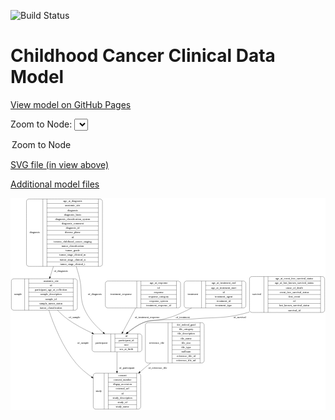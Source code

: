 <link rel='stylesheet' href="assets/style.css">
<link rel='stylesheet' href="https://unpkg.com/leaflet@1.5.1/dist/leaflet.css" integrity="sha512-xwE/Az9zrjBIphAcBb3F6JVqxf46+CDLwfLMHloNu6KEQCAWi6HcDUbeOfBIptF7tcCzusKFjFw2yuvEpDL9wQ==" crossorigin="">
<script type="text/javascript" src="https://code.jquery.com/jquery-3.2.1.min.js"></script>
<script type="text/javascript"  src="https://unpkg.com/leaflet@1.5.1/dist/leaflet.js"></script>
<script type="text/javascript" src="assets/actions.js"></script>

![Build Status](https://github.com/CBIIT/c3d-model/actions/workflows/model-test-and-deploy.yml/badge.svg)

# Childhood Cancer Clinical Data Model

[View model on GitHub Pages](https://cbiit.github.io/c3d-model/)


Zoom to Node: <select id="node_select">
  <option value="">Zoom to Node</option>
</select>
<div id="model"></div>

<p>
<a href="./model-desc/c3d-model.svg">SVG file (in view above)</a>
<p>
<a href="./model-desc">Additional model files</a>
<div id='graph' style='display:off;'>
<svg width="1613pt" height="1085pt"
 viewBox="0.00 0.00 1612.50 1085.00" xmlns="http://www.w3.org/2000/svg" xmlns:xlink="http://www.w3.org/1999/xlink">
<g id="graph0" class="graph" transform="scale(1 1) rotate(0) translate(4 1081)">
<title>Perl</title>
<polygon fill="#ffffff" stroke="transparent" points="-4,4 -4,-1081 1608.5,-1081 1608.5,4 -4,4"/>
<!-- diagnosis -->
<g id="node1" class="node">
<title>diagnosis</title>
<path fill="none" stroke="#000000" d="M89.5,-731.5C89.5,-731.5 454.5,-731.5 454.5,-731.5 460.5,-731.5 466.5,-737.5 466.5,-743.5 466.5,-743.5 466.5,-1064.5 466.5,-1064.5 466.5,-1070.5 460.5,-1076.5 454.5,-1076.5 454.5,-1076.5 89.5,-1076.5 89.5,-1076.5 83.5,-1076.5 77.5,-1070.5 77.5,-1064.5 77.5,-1064.5 77.5,-743.5 77.5,-743.5 77.5,-737.5 83.5,-731.5 89.5,-731.5"/>
<text text-anchor="middle" x="119.5" y="-900.3" font-family="Times,serif" font-size="14.00" fill="#000000">diagnosis</text>
<polyline fill="none" stroke="#000000" points="161.5,-731.5 161.5,-1076.5 "/>
<text text-anchor="middle" x="172" y="-900.3" font-family="Times,serif" font-size="14.00" fill="#000000"> </text>
<polyline fill="none" stroke="#000000" points="182.5,-731.5 182.5,-1076.5 "/>
<text text-anchor="middle" x="314" y="-1061.3" font-family="Times,serif" font-size="14.00" fill="#000000">age_at_diagnosis</text>
<polyline fill="none" stroke="#000000" points="182.5,-1053.5 445.5,-1053.5 "/>
<text text-anchor="middle" x="314" y="-1038.3" font-family="Times,serif" font-size="14.00" fill="#000000">anatomic_site</text>
<polyline fill="none" stroke="#000000" points="182.5,-1030.5 445.5,-1030.5 "/>
<text text-anchor="middle" x="314" y="-1015.3" font-family="Times,serif" font-size="14.00" fill="#000000">diagnosis</text>
<polyline fill="none" stroke="#000000" points="182.5,-1007.5 445.5,-1007.5 "/>
<text text-anchor="middle" x="314" y="-992.3" font-family="Times,serif" font-size="14.00" fill="#000000">diagnosis_basis</text>
<polyline fill="none" stroke="#000000" points="182.5,-984.5 445.5,-984.5 "/>
<text text-anchor="middle" x="314" y="-969.3" font-family="Times,serif" font-size="14.00" fill="#000000">diagnosis_classification_system</text>
<polyline fill="none" stroke="#000000" points="182.5,-961.5 445.5,-961.5 "/>
<text text-anchor="middle" x="314" y="-946.3" font-family="Times,serif" font-size="14.00" fill="#000000">diagnosis_comment</text>
<polyline fill="none" stroke="#000000" points="182.5,-938.5 445.5,-938.5 "/>
<text text-anchor="middle" x="314" y="-923.3" font-family="Times,serif" font-size="14.00" fill="#000000">diagnosis_id</text>
<polyline fill="none" stroke="#000000" points="182.5,-915.5 445.5,-915.5 "/>
<text text-anchor="middle" x="314" y="-900.3" font-family="Times,serif" font-size="14.00" fill="#000000">disease_phase</text>
<polyline fill="none" stroke="#000000" points="182.5,-892.5 445.5,-892.5 "/>
<text text-anchor="middle" x="314" y="-877.3" font-family="Times,serif" font-size="14.00" fill="#000000">id</text>
<polyline fill="none" stroke="#000000" points="182.5,-869.5 445.5,-869.5 "/>
<text text-anchor="middle" x="314" y="-854.3" font-family="Times,serif" font-size="14.00" fill="#000000">toronto_childhood_cancer_staging</text>
<polyline fill="none" stroke="#000000" points="182.5,-846.5 445.5,-846.5 "/>
<text text-anchor="middle" x="314" y="-831.3" font-family="Times,serif" font-size="14.00" fill="#000000">tumor_classification</text>
<polyline fill="none" stroke="#000000" points="182.5,-823.5 445.5,-823.5 "/>
<text text-anchor="middle" x="314" y="-808.3" font-family="Times,serif" font-size="14.00" fill="#000000">tumor_grade</text>
<polyline fill="none" stroke="#000000" points="182.5,-800.5 445.5,-800.5 "/>
<text text-anchor="middle" x="314" y="-785.3" font-family="Times,serif" font-size="14.00" fill="#000000">tumor_stage_clinical_m</text>
<polyline fill="none" stroke="#000000" points="182.5,-777.5 445.5,-777.5 "/>
<text text-anchor="middle" x="314" y="-762.3" font-family="Times,serif" font-size="14.00" fill="#000000">tumor_stage_clinical_n</text>
<polyline fill="none" stroke="#000000" points="182.5,-754.5 445.5,-754.5 "/>
<text text-anchor="middle" x="314" y="-739.3" font-family="Times,serif" font-size="14.00" fill="#000000">tumor_stage_clinical_t</text>
<polyline fill="none" stroke="#000000" points="445.5,-731.5 445.5,-1076.5 "/>
<text text-anchor="middle" x="456" y="-900.3" font-family="Times,serif" font-size="14.00" fill="#000000"> </text>
</g>
<!-- sample -->
<g id="node5" class="node">
<title>sample</title>
<path fill="none" stroke="#000000" d="M12,-507C12,-507 326,-507 326,-507 332,-507 338,-513 338,-519 338,-519 338,-656 338,-656 338,-662 332,-668 326,-668 326,-668 12,-668 12,-668 6,-668 0,-662 0,-656 0,-656 0,-519 0,-519 0,-513 6,-507 12,-507"/>
<text text-anchor="middle" x="34" y="-583.8" font-family="Times,serif" font-size="14.00" fill="#000000">sample</text>
<polyline fill="none" stroke="#000000" points="68,-507 68,-668 "/>
<text text-anchor="middle" x="78.5" y="-583.8" font-family="Times,serif" font-size="14.00" fill="#000000"> </text>
<polyline fill="none" stroke="#000000" points="89,-507 89,-668 "/>
<text text-anchor="middle" x="203" y="-652.8" font-family="Times,serif" font-size="14.00" fill="#000000">anatomic_site</text>
<polyline fill="none" stroke="#000000" points="89,-645 317,-645 "/>
<text text-anchor="middle" x="203" y="-629.8" font-family="Times,serif" font-size="14.00" fill="#000000">id</text>
<polyline fill="none" stroke="#000000" points="89,-622 317,-622 "/>
<text text-anchor="middle" x="203" y="-606.8" font-family="Times,serif" font-size="14.00" fill="#000000">participant_age_at_collection</text>
<polyline fill="none" stroke="#000000" points="89,-599 317,-599 "/>
<text text-anchor="middle" x="203" y="-583.8" font-family="Times,serif" font-size="14.00" fill="#000000">sample_description</text>
<polyline fill="none" stroke="#000000" points="89,-576 317,-576 "/>
<text text-anchor="middle" x="203" y="-560.8" font-family="Times,serif" font-size="14.00" fill="#000000">sample_id</text>
<polyline fill="none" stroke="#000000" points="89,-553 317,-553 "/>
<text text-anchor="middle" x="203" y="-537.8" font-family="Times,serif" font-size="14.00" fill="#000000">sample_tumor_status</text>
<polyline fill="none" stroke="#000000" points="89,-530 317,-530 "/>
<text text-anchor="middle" x="203" y="-514.8" font-family="Times,serif" font-size="14.00" fill="#000000">tumor_classification</text>
<polyline fill="none" stroke="#000000" points="317,-507 317,-668 "/>
<text text-anchor="middle" x="327.5" y="-583.8" font-family="Times,serif" font-size="14.00" fill="#000000"> </text>
</g>
<!-- diagnosis&#45;&gt;sample -->
<g id="edge5" class="edge">
<title>diagnosis&#45;&gt;sample</title>
<path fill="none" stroke="#000000" d="M215.8285,-731.3952C209.847,-713.0154 203.9504,-694.896 198.4647,-678.0397"/>
<polygon fill="#000000" stroke="#000000" points="201.7077,-676.6945 195.2849,-668.2685 195.0513,-678.8608 201.7077,-676.6945"/>
<text text-anchor="middle" x="253.5" y="-701.8" font-family="Times,serif" font-size="14.00" fill="#000000">of_diagnosis</text>
</g>
<!-- participant -->
<g id="node7" class="node">
<title>participant</title>
<path fill="none" stroke="#000000" d="M425.5,-294C425.5,-294 656.5,-294 656.5,-294 662.5,-294 668.5,-300 668.5,-306 668.5,-306 668.5,-374 668.5,-374 668.5,-380 662.5,-386 656.5,-386 656.5,-386 425.5,-386 425.5,-386 419.5,-386 413.5,-380 413.5,-374 413.5,-374 413.5,-306 413.5,-306 413.5,-300 419.5,-294 425.5,-294"/>
<text text-anchor="middle" x="461.5" y="-336.3" font-family="Times,serif" font-size="14.00" fill="#000000">participant</text>
<polyline fill="none" stroke="#000000" points="509.5,-294 509.5,-386 "/>
<text text-anchor="middle" x="520" y="-336.3" font-family="Times,serif" font-size="14.00" fill="#000000"> </text>
<polyline fill="none" stroke="#000000" points="530.5,-294 530.5,-386 "/>
<text text-anchor="middle" x="589" y="-370.8" font-family="Times,serif" font-size="14.00" fill="#000000">id</text>
<polyline fill="none" stroke="#000000" points="530.5,-363 647.5,-363 "/>
<text text-anchor="middle" x="589" y="-347.8" font-family="Times,serif" font-size="14.00" fill="#000000">participant_id</text>
<polyline fill="none" stroke="#000000" points="530.5,-340 647.5,-340 "/>
<text text-anchor="middle" x="589" y="-324.8" font-family="Times,serif" font-size="14.00" fill="#000000">race</text>
<polyline fill="none" stroke="#000000" points="530.5,-317 647.5,-317 "/>
<text text-anchor="middle" x="589" y="-301.8" font-family="Times,serif" font-size="14.00" fill="#000000">sex_at_birth</text>
<polyline fill="none" stroke="#000000" points="647.5,-294 647.5,-386 "/>
<text text-anchor="middle" x="658" y="-336.3" font-family="Times,serif" font-size="14.00" fill="#000000"> </text>
</g>
<!-- diagnosis&#45;&gt;participant -->
<g id="edge6" class="edge">
<title>diagnosis&#45;&gt;participant</title>
<path fill="none" stroke="#000000" d="M332.312,-731.3331C337.5846,-714.0811 342.5851,-696.7552 347,-680 368.3432,-599.0002 343.3134,-568.7663 383,-495 404.2312,-455.5373 438.9063,-419.8634 470.3712,-392.7155"/>
<polygon fill="#000000" stroke="#000000" points="472.9275,-395.1368 478.2914,-386.0001 468.4005,-389.7976 472.9275,-395.1368"/>
<text text-anchor="middle" x="427.5" y="-583.8" font-family="Times,serif" font-size="14.00" fill="#000000">of_diagnosis</text>
</g>
<!-- study -->
<g id="node2" class="node">
<title>study</title>
<path fill="none" stroke="#000000" d="M431.5,-.5C431.5,-.5 650.5,-.5 650.5,-.5 656.5,-.5 662.5,-6.5 662.5,-12.5 662.5,-12.5 662.5,-172.5 662.5,-172.5 662.5,-178.5 656.5,-184.5 650.5,-184.5 650.5,-184.5 431.5,-184.5 431.5,-184.5 425.5,-184.5 419.5,-178.5 419.5,-172.5 419.5,-172.5 419.5,-12.5 419.5,-12.5 419.5,-6.5 425.5,-.5 431.5,-.5"/>
<text text-anchor="middle" x="447.5" y="-88.8" font-family="Times,serif" font-size="14.00" fill="#000000">study</text>
<polyline fill="none" stroke="#000000" points="475.5,-.5 475.5,-184.5 "/>
<text text-anchor="middle" x="486" y="-88.8" font-family="Times,serif" font-size="14.00" fill="#000000"> </text>
<polyline fill="none" stroke="#000000" points="496.5,-.5 496.5,-184.5 "/>
<text text-anchor="middle" x="569" y="-169.3" font-family="Times,serif" font-size="14.00" fill="#000000">consent</text>
<polyline fill="none" stroke="#000000" points="496.5,-161.5 641.5,-161.5 "/>
<text text-anchor="middle" x="569" y="-146.3" font-family="Times,serif" font-size="14.00" fill="#000000">consent_number</text>
<polyline fill="none" stroke="#000000" points="496.5,-138.5 641.5,-138.5 "/>
<text text-anchor="middle" x="569" y="-123.3" font-family="Times,serif" font-size="14.00" fill="#000000">dbgap_accession</text>
<polyline fill="none" stroke="#000000" points="496.5,-115.5 641.5,-115.5 "/>
<text text-anchor="middle" x="569" y="-100.3" font-family="Times,serif" font-size="14.00" fill="#000000">external_url</text>
<polyline fill="none" stroke="#000000" points="496.5,-92.5 641.5,-92.5 "/>
<text text-anchor="middle" x="569" y="-77.3" font-family="Times,serif" font-size="14.00" fill="#000000">id</text>
<polyline fill="none" stroke="#000000" points="496.5,-69.5 641.5,-69.5 "/>
<text text-anchor="middle" x="569" y="-54.3" font-family="Times,serif" font-size="14.00" fill="#000000">study_description</text>
<polyline fill="none" stroke="#000000" points="496.5,-46.5 641.5,-46.5 "/>
<text text-anchor="middle" x="569" y="-31.3" font-family="Times,serif" font-size="14.00" fill="#000000">study_id</text>
<polyline fill="none" stroke="#000000" points="496.5,-23.5 641.5,-23.5 "/>
<text text-anchor="middle" x="569" y="-8.3" font-family="Times,serif" font-size="14.00" fill="#000000">study_name</text>
<polyline fill="none" stroke="#000000" points="641.5,-.5 641.5,-184.5 "/>
<text text-anchor="middle" x="652" y="-88.8" font-family="Times,serif" font-size="14.00" fill="#000000"> </text>
</g>
<!-- treatment_response -->
<g id="node3" class="node">
<title>treatment_response</title>
<path fill="none" stroke="#000000" d="M493.5,-518.5C493.5,-518.5 854.5,-518.5 854.5,-518.5 860.5,-518.5 866.5,-524.5 866.5,-530.5 866.5,-530.5 866.5,-644.5 866.5,-644.5 866.5,-650.5 860.5,-656.5 854.5,-656.5 854.5,-656.5 493.5,-656.5 493.5,-656.5 487.5,-656.5 481.5,-650.5 481.5,-644.5 481.5,-644.5 481.5,-530.5 481.5,-530.5 481.5,-524.5 487.5,-518.5 493.5,-518.5"/>
<text text-anchor="middle" x="562" y="-583.8" font-family="Times,serif" font-size="14.00" fill="#000000">treatment_response</text>
<polyline fill="none" stroke="#000000" points="642.5,-518.5 642.5,-656.5 "/>
<text text-anchor="middle" x="653" y="-583.8" font-family="Times,serif" font-size="14.00" fill="#000000"> </text>
<polyline fill="none" stroke="#000000" points="663.5,-518.5 663.5,-656.5 "/>
<text text-anchor="middle" x="754.5" y="-641.3" font-family="Times,serif" font-size="14.00" fill="#000000">age_at_response</text>
<polyline fill="none" stroke="#000000" points="663.5,-633.5 845.5,-633.5 "/>
<text text-anchor="middle" x="754.5" y="-618.3" font-family="Times,serif" font-size="14.00" fill="#000000">id</text>
<polyline fill="none" stroke="#000000" points="663.5,-610.5 845.5,-610.5 "/>
<text text-anchor="middle" x="754.5" y="-595.3" font-family="Times,serif" font-size="14.00" fill="#000000">response</text>
<polyline fill="none" stroke="#000000" points="663.5,-587.5 845.5,-587.5 "/>
<text text-anchor="middle" x="754.5" y="-572.3" font-family="Times,serif" font-size="14.00" fill="#000000">response_category</text>
<polyline fill="none" stroke="#000000" points="663.5,-564.5 845.5,-564.5 "/>
<text text-anchor="middle" x="754.5" y="-549.3" font-family="Times,serif" font-size="14.00" fill="#000000">response_system</text>
<polyline fill="none" stroke="#000000" points="663.5,-541.5 845.5,-541.5 "/>
<text text-anchor="middle" x="754.5" y="-526.3" font-family="Times,serif" font-size="14.00" fill="#000000">treatment_response_id</text>
<polyline fill="none" stroke="#000000" points="845.5,-518.5 845.5,-656.5 "/>
<text text-anchor="middle" x="856" y="-583.8" font-family="Times,serif" font-size="14.00" fill="#000000"> </text>
</g>
<!-- treatment_response&#45;&gt;participant -->
<g id="edge9" class="edge">
<title>treatment_response&#45;&gt;participant</title>
<path fill="none" stroke="#000000" d="M636.7752,-518.2283C615.8762,-479.3373 590.1576,-431.4775 570.6355,-395.1488"/>
<polygon fill="#000000" stroke="#000000" points="573.6292,-393.3256 565.8125,-386.1736 567.4631,-396.6391 573.6292,-393.3256"/>
<text text-anchor="middle" x="695" y="-465.8" font-family="Times,serif" font-size="14.00" fill="#000000">of_treatment_response</text>
</g>
<!-- treatment -->
<g id="node4" class="node">
<title>treatment</title>
<path fill="none" stroke="#000000" d="M897,-518.5C897,-518.5 1189,-518.5 1189,-518.5 1195,-518.5 1201,-524.5 1201,-530.5 1201,-530.5 1201,-644.5 1201,-644.5 1201,-650.5 1195,-656.5 1189,-656.5 1189,-656.5 897,-656.5 897,-656.5 891,-656.5 885,-650.5 885,-644.5 885,-644.5 885,-530.5 885,-530.5 885,-524.5 891,-518.5 897,-518.5"/>
<text text-anchor="middle" x="929.5" y="-583.8" font-family="Times,serif" font-size="14.00" fill="#000000">treatment</text>
<polyline fill="none" stroke="#000000" points="974,-518.5 974,-656.5 "/>
<text text-anchor="middle" x="984.5" y="-583.8" font-family="Times,serif" font-size="14.00" fill="#000000"> </text>
<polyline fill="none" stroke="#000000" points="995,-518.5 995,-656.5 "/>
<text text-anchor="middle" x="1087.5" y="-641.3" font-family="Times,serif" font-size="14.00" fill="#000000">age_at_treatment_end</text>
<polyline fill="none" stroke="#000000" points="995,-633.5 1180,-633.5 "/>
<text text-anchor="middle" x="1087.5" y="-618.3" font-family="Times,serif" font-size="14.00" fill="#000000">age_at_treatment_start</text>
<polyline fill="none" stroke="#000000" points="995,-610.5 1180,-610.5 "/>
<text text-anchor="middle" x="1087.5" y="-595.3" font-family="Times,serif" font-size="14.00" fill="#000000">id</text>
<polyline fill="none" stroke="#000000" points="995,-587.5 1180,-587.5 "/>
<text text-anchor="middle" x="1087.5" y="-572.3" font-family="Times,serif" font-size="14.00" fill="#000000">treatment_agent</text>
<polyline fill="none" stroke="#000000" points="995,-564.5 1180,-564.5 "/>
<text text-anchor="middle" x="1087.5" y="-549.3" font-family="Times,serif" font-size="14.00" fill="#000000">treatment_id</text>
<polyline fill="none" stroke="#000000" points="995,-541.5 1180,-541.5 "/>
<text text-anchor="middle" x="1087.5" y="-526.3" font-family="Times,serif" font-size="14.00" fill="#000000">treatment_type</text>
<polyline fill="none" stroke="#000000" points="1180,-518.5 1180,-656.5 "/>
<text text-anchor="middle" x="1190.5" y="-583.8" font-family="Times,serif" font-size="14.00" fill="#000000"> </text>
</g>
<!-- treatment&#45;&gt;participant -->
<g id="edge3" class="edge">
<title>treatment&#45;&gt;participant</title>
<path fill="none" stroke="#000000" d="M923.0665,-518.4127C907.1029,-510.122 890.7937,-502.0936 875,-495 834.9918,-477.0307 824.4359,-473.0791 782,-462 736.1882,-450.0395 720.3985,-462.9301 677,-444 648.364,-431.5092 620.3167,-411.7437 597.2018,-392.7827"/>
<polygon fill="#000000" stroke="#000000" points="599.1549,-389.8535 589.2386,-386.1228 594.6641,-395.2231 599.1549,-389.8535"/>
<text text-anchor="middle" x="878" y="-465.8" font-family="Times,serif" font-size="14.00" fill="#000000">of_treatment</text>
</g>
<!-- sample&#45;&gt;study -->
<g id="edge8" class="edge">
<title>sample&#45;&gt;study</title>
<path fill="none" stroke="#000000" d="M192.2752,-506.97C217.2609,-430.8883 262.8011,-316.7054 331,-236 353.5034,-209.3699 382.1018,-185.5161 410.8949,-165.2592"/>
<polygon fill="#000000" stroke="#000000" points="413.185,-167.9311 419.4216,-159.3663 409.2051,-162.1725 413.185,-167.9311"/>
<text text-anchor="middle" x="367.5" y="-336.3" font-family="Times,serif" font-size="14.00" fill="#000000">of_sample</text>
</g>
<!-- sample&#45;&gt;participant -->
<g id="edge7" class="edge">
<title>sample&#45;&gt;participant</title>
<path fill="none" stroke="#000000" d="M236.3638,-506.8932C251.9856,-490.8595 269.2642,-474.9854 287,-462 325.3362,-433.9319 371.1435,-409.6011 413.235,-390.2118"/>
<polygon fill="#000000" stroke="#000000" points="414.7843,-393.3522 422.436,-386.024 411.8844,-386.981 414.7843,-393.3522"/>
<text text-anchor="middle" x="323.5" y="-465.8" font-family="Times,serif" font-size="14.00" fill="#000000">of_sample</text>
</g>
<!-- reference_file -->
<g id="node6" class="node">
<title>reference_file</title>
<path fill="none" stroke="#000000" d="M698.5,-236.5C698.5,-236.5 975.5,-236.5 975.5,-236.5 981.5,-236.5 987.5,-242.5 987.5,-248.5 987.5,-248.5 987.5,-431.5 987.5,-431.5 987.5,-437.5 981.5,-443.5 975.5,-443.5 975.5,-443.5 698.5,-443.5 698.5,-443.5 692.5,-443.5 686.5,-437.5 686.5,-431.5 686.5,-431.5 686.5,-248.5 686.5,-248.5 686.5,-242.5 692.5,-236.5 698.5,-236.5"/>
<text text-anchor="middle" x="744.5" y="-336.3" font-family="Times,serif" font-size="14.00" fill="#000000">reference_file</text>
<polyline fill="none" stroke="#000000" points="802.5,-236.5 802.5,-443.5 "/>
<text text-anchor="middle" x="813" y="-336.3" font-family="Times,serif" font-size="14.00" fill="#000000"> </text>
<polyline fill="none" stroke="#000000" points="823.5,-236.5 823.5,-443.5 "/>
<text text-anchor="middle" x="895" y="-428.3" font-family="Times,serif" font-size="14.00" fill="#000000">dcf_indexd_guid</text>
<polyline fill="none" stroke="#000000" points="823.5,-420.5 966.5,-420.5 "/>
<text text-anchor="middle" x="895" y="-405.3" font-family="Times,serif" font-size="14.00" fill="#000000">file_category</text>
<polyline fill="none" stroke="#000000" points="823.5,-397.5 966.5,-397.5 "/>
<text text-anchor="middle" x="895" y="-382.3" font-family="Times,serif" font-size="14.00" fill="#000000">file_description</text>
<polyline fill="none" stroke="#000000" points="823.5,-374.5 966.5,-374.5 "/>
<text text-anchor="middle" x="895" y="-359.3" font-family="Times,serif" font-size="14.00" fill="#000000">file_name</text>
<polyline fill="none" stroke="#000000" points="823.5,-351.5 966.5,-351.5 "/>
<text text-anchor="middle" x="895" y="-336.3" font-family="Times,serif" font-size="14.00" fill="#000000">file_size</text>
<polyline fill="none" stroke="#000000" points="823.5,-328.5 966.5,-328.5 "/>
<text text-anchor="middle" x="895" y="-313.3" font-family="Times,serif" font-size="14.00" fill="#000000">file_type</text>
<polyline fill="none" stroke="#000000" points="823.5,-305.5 966.5,-305.5 "/>
<text text-anchor="middle" x="895" y="-290.3" font-family="Times,serif" font-size="14.00" fill="#000000">md5sum</text>
<polyline fill="none" stroke="#000000" points="823.5,-282.5 966.5,-282.5 "/>
<text text-anchor="middle" x="895" y="-267.3" font-family="Times,serif" font-size="14.00" fill="#000000">reference_file_id</text>
<polyline fill="none" stroke="#000000" points="823.5,-259.5 966.5,-259.5 "/>
<text text-anchor="middle" x="895" y="-244.3" font-family="Times,serif" font-size="14.00" fill="#000000">reference_file_url</text>
<polyline fill="none" stroke="#000000" points="966.5,-236.5 966.5,-443.5 "/>
<text text-anchor="middle" x="977" y="-336.3" font-family="Times,serif" font-size="14.00" fill="#000000"> </text>
</g>
<!-- reference_file&#45;&gt;study -->
<g id="edge4" class="edge">
<title>reference_file&#45;&gt;study</title>
<path fill="none" stroke="#000000" d="M713.1844,-236.4718C695.3249,-221.5386 676.9825,-206.2016 659.2356,-191.3625"/>
<polygon fill="#000000" stroke="#000000" points="661.0442,-188.3125 651.1274,-184.5829 656.5539,-193.6826 661.0442,-188.3125"/>
<text text-anchor="middle" x="749.5" y="-206.8" font-family="Times,serif" font-size="14.00" fill="#000000">of_reference_file</text>
</g>
<!-- participant&#45;&gt;study -->
<g id="edge2" class="edge">
<title>participant&#45;&gt;study</title>
<path fill="none" stroke="#000000" d="M541,-293.7375C541,-265.8494 541,-229.176 541,-194.7844"/>
<polygon fill="#000000" stroke="#000000" points="544.5001,-194.677 541,-184.677 537.5001,-194.6771 544.5001,-194.677"/>
<text text-anchor="middle" x="591.5" y="-206.8" font-family="Times,serif" font-size="14.00" fill="#000000">of_participant</text>
</g>
<!-- survival -->
<g id="node8" class="node">
<title>survival</title>
<path fill="none" stroke="#000000" d="M1231.5,-495.5C1231.5,-495.5 1592.5,-495.5 1592.5,-495.5 1598.5,-495.5 1604.5,-501.5 1604.5,-507.5 1604.5,-507.5 1604.5,-667.5 1604.5,-667.5 1604.5,-673.5 1598.5,-679.5 1592.5,-679.5 1592.5,-679.5 1231.5,-679.5 1231.5,-679.5 1225.5,-679.5 1219.5,-673.5 1219.5,-667.5 1219.5,-667.5 1219.5,-507.5 1219.5,-507.5 1219.5,-501.5 1225.5,-495.5 1231.5,-495.5"/>
<text text-anchor="middle" x="1256.5" y="-583.8" font-family="Times,serif" font-size="14.00" fill="#000000">survival</text>
<polyline fill="none" stroke="#000000" points="1293.5,-495.5 1293.5,-679.5 "/>
<text text-anchor="middle" x="1304" y="-583.8" font-family="Times,serif" font-size="14.00" fill="#000000"> </text>
<polyline fill="none" stroke="#000000" points="1314.5,-495.5 1314.5,-679.5 "/>
<text text-anchor="middle" x="1449" y="-664.3" font-family="Times,serif" font-size="14.00" fill="#000000">age_at_event_free_survival_status</text>
<polyline fill="none" stroke="#000000" points="1314.5,-656.5 1583.5,-656.5 "/>
<text text-anchor="middle" x="1449" y="-641.3" font-family="Times,serif" font-size="14.00" fill="#000000">age_at_last_known_survival_status</text>
<polyline fill="none" stroke="#000000" points="1314.5,-633.5 1583.5,-633.5 "/>
<text text-anchor="middle" x="1449" y="-618.3" font-family="Times,serif" font-size="14.00" fill="#000000">cause_of_death</text>
<polyline fill="none" stroke="#000000" points="1314.5,-610.5 1583.5,-610.5 "/>
<text text-anchor="middle" x="1449" y="-595.3" font-family="Times,serif" font-size="14.00" fill="#000000">event_free_survival_status</text>
<polyline fill="none" stroke="#000000" points="1314.5,-587.5 1583.5,-587.5 "/>
<text text-anchor="middle" x="1449" y="-572.3" font-family="Times,serif" font-size="14.00" fill="#000000">first_event</text>
<polyline fill="none" stroke="#000000" points="1314.5,-564.5 1583.5,-564.5 "/>
<text text-anchor="middle" x="1449" y="-549.3" font-family="Times,serif" font-size="14.00" fill="#000000">id</text>
<polyline fill="none" stroke="#000000" points="1314.5,-541.5 1583.5,-541.5 "/>
<text text-anchor="middle" x="1449" y="-526.3" font-family="Times,serif" font-size="14.00" fill="#000000">last_known_survival_status</text>
<polyline fill="none" stroke="#000000" points="1314.5,-518.5 1583.5,-518.5 "/>
<text text-anchor="middle" x="1449" y="-503.3" font-family="Times,serif" font-size="14.00" fill="#000000">survival_id</text>
<polyline fill="none" stroke="#000000" points="1583.5,-495.5 1583.5,-679.5 "/>
<text text-anchor="middle" x="1594" y="-583.8" font-family="Times,serif" font-size="14.00" fill="#000000"> </text>
</g>
<!-- survival&#45;&gt;participant -->
<g id="edge1" class="edge">
<title>survival&#45;&gt;participant</title>
<path fill="none" stroke="#000000" d="M1219.2254,-497.6941C1216.1406,-496.7577 1213.0642,-495.8585 1210,-495 1088.9152,-461.0763 1054.1908,-473.816 929,-462 873.1057,-456.7245 729.5026,-463.8867 677,-444 647.0321,-432.6489 618.1846,-412.4131 594.8289,-392.7893"/>
<polygon fill="#000000" stroke="#000000" points="596.9913,-390.0328 587.1252,-386.1714 592.43,-395.3426 596.9913,-390.0328"/>
<text text-anchor="middle" x="1169.5" y="-465.8" font-family="Times,serif" font-size="14.00" fill="#000000">of_survival</text>
</g>
</g>
</svg>
</div>
